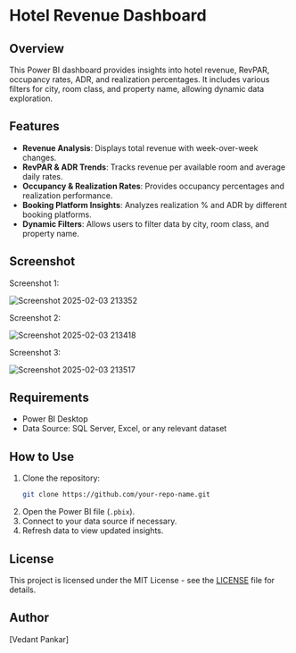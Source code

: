 # Hotel Revenue Dashboard

## Overview
This Power BI dashboard provides insights into hotel revenue, RevPAR, occupancy rates, ADR, and realization percentages. It includes various filters for city, room class, and property name, allowing dynamic data exploration.

## Features
- **Revenue Analysis**: Displays total revenue with week-over-week changes.
- **RevPAR & ADR Trends**: Tracks revenue per available room and average daily rates.
- **Occupancy & Realization Rates**: Provides occupancy percentages and realization performance.
- **Booking Platform Insights**: Analyzes realization % and ADR by different booking platforms.
- **Dynamic Filters**: Allows users to filter data by city, room class, and property name.

## Screenshot
Screenshot 1:

![Screenshot 2025-02-03 213352](https://github.com/user-attachments/assets/debff404-3fa2-4322-a702-a5d3243bc348)

Screenshot 2:

![Screenshot 2025-02-03 213418](https://github.com/user-attachments/assets/c100dfef-fda3-4937-a0a8-d90a9e7c163e)

Screenshot 3:

![Screenshot 2025-02-03 213517](https://github.com/user-attachments/assets/093c64aa-db76-4925-bbdc-52c5748ae8fe)

## Requirements
- Power BI Desktop
- Data Source: SQL Server, Excel, or any relevant dataset

## How to Use
1. Clone the repository:
   ```sh
   git clone https://github.com/your-repo-name.git
   ```
2. Open the Power BI file (`.pbix`).
3. Connect to your data source if necessary.
4. Refresh data to view updated insights.

## License
This project is licensed under the MIT License - see the [LICENSE](LICENSE) file for details.

## Author
[Vedant Pankar]
